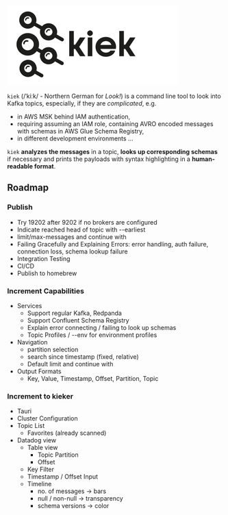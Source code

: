 ![kiek logo which is bascially the kafka logo with magnifying glasses instead of the circles](kiek.svg)

`kiek` (/ˈkiːk/ - Northern German for _Look!_) is a command line tool to look into Kafka topics, especially, if they are _complicated_, e.g.

* in AWS MSK behind IAM authentication,
* requiring assuming an IAM role,
containing AVRO encoded messages with schemas in AWS Glue Schema Registry,
* in different development environments ...

`kiek` **analyzes the messages** in a topic, **looks up corresponding schemas** if necessary and prints the payloads with syntax highlighting in a **human-readable format**.

## Roadmap

### Publish

- Try 19202 after 9202 if no brokers are configured
- Indicate reached head of topic with --earliest
- limit/max-messages and continue with <enter>
- Failing Gracefully and Explaining Errors: error handling, auth failure, connection loss, schema lookup failure
- Integration Testing
- CI/CD
- Publish to homebrew

### Increment Capabilities

- Services
    - Support regular Kafka, Redpanda
    - Support Confluent Schema Registry
    - Explain error connecting / failing to look up schemas
    - Topic Profiles / --env for environment profiles
- Navigation
    - partition selection
    - search since timestamp (fixed, relative)
    - Default limit and continue with <enter>
- Output Formats
    - Key, Value, Timestamp, Offset, Partition, Topic

### Increment to kieker

- Tauri
- Cluster Configuration
- Topic List
  - Favorites (already scanned)
- Datadog view
  - Table view
    - Topic Partition
    - Offset
  - Key Filter
  - Timestamp / Offset Input
  - Timeline
    - no. of messages -> bars
    - null / non-null -> transparency
    - schema versions -> color